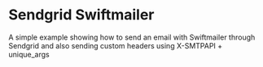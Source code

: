 # Sendgrid Swiftmailer
A simple example showing how to send an email with Swiftmailer through Sendgrid and also sending custom headers using X-SMTPAPI + unique_args
